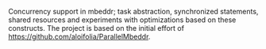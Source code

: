 Concurrency support in mbeddr; task abstraction, synchronized statements, shared resources and experiments with optimizations based on these constructs. The project is based on the initial effort of https://github.com/aloifolia/ParallelMbeddr. 
